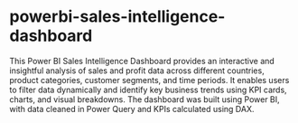 # powerbi-sales-intelligence-dashboard
This Power BI Sales Intelligence Dashboard provides an interactive and insightful analysis of sales and profit data across different countries, product categories, customer segments, and time periods. It enables users to filter data dynamically and identify key business trends using KPI cards, charts, and visual breakdowns. The dashboard was built using Power BI, with data cleaned in Power Query and KPIs calculated using DAX.
